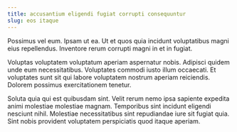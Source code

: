 ```yaml
---
title: accusantium eligendi fugiat corrupti consequuntur
slug: eos itaque
---
```


Possimus vel eum. Ipsam ut ea. Ut et quos quia incidunt voluptatibus magni eius repellendus. Inventore rerum corrupti magni in et in fugiat.

Voluptas voluptatem voluptatum aperiam aspernatur nobis. Adipisci quidem unde eum necessitatibus. Voluptates commodi iusto illum occaecati. Et voluptates sunt sit qui labore voluptatem nostrum aperiam reiciendis. Dolorem possimus exercitationem tenetur.

Soluta quia qui est quibusdam sint. Velit rerum nemo ipsa sapiente expedita animi molestiae molestiae magnam. Temporibus sint incidunt eligendi nesciunt nihil. Molestiae necessitatibus sint repudiandae iure sit fugiat quia. Sint nobis provident voluptatem perspiciatis quod itaque aperiam.
